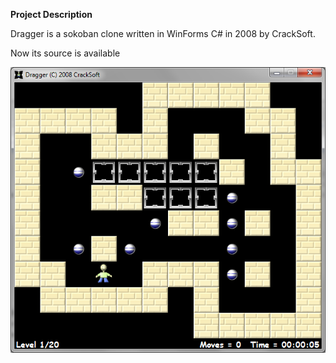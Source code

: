 **Project Description**

Dragger is a sokoban clone written in WinForms C# in 2008 by CrackSoft.

Now its source is available

![](Home_Dragger.png)
